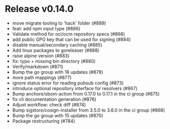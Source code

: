 # Release v0.14.0

- move migrate tooling to 'hack' folder (#889)
- feat: add npm input type (#886)
- Validate method for oci/ocm repository specs (#866)
- add public GPG key that can be used for signing (#884)
- disable manual/secondary caching (#885)
- Add linux packages to goreleaser (#888)
- raise alpine version (#883)
- fix: typo + missing bin directory (#880)
- Verify/markdown (#871)
- Bump the go group with 16 updates (#878)
- more path mappings (#877)
- ignore status error for reading pubsub config (#873)
- introduce optional repository interface for resolvers (#867)
- Bump anchore/sbom-action from 0.17.0 to 0.17.1 in the ci group (#875)
- fix cli documentation generation (#876)
- Adjust workflow: check diff (#874)
- Bump sigstore/cosign-installer from 3.5.0 to 3.6.0 in the ci group (#868)
- Bump the go group with 15 updates (#870)
- Package restructuring (#784)
